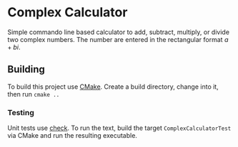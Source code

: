 # Complex Calculator

Simple commando line based calculator to add, subtract, multiply, or divide two complex numbers.
The number are entered in the rectangular format $a+bi$.

## Building

To build this project use [CMake](https://cmake.org/). Create a build directory, change into it, then run `cmake ..`

### Testing

Unit tests use [check](https://libcheck.github.io/check/). To run the text, build the target `ComplexCalculatorTest` via
CMake and run the resulting executable.
